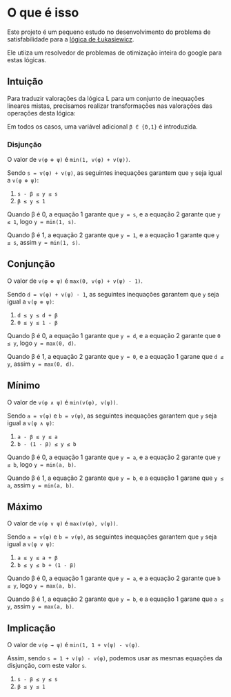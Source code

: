 
# O que é isso

Este projeto é um pequeno estudo no desenvolvimento do problema de satisfabilidade para a
[lógica de Łukasiewicz](https://en.wikipedia.org/wiki/%C5%81ukasiewicz_logic).

Ele utiiza um resolvedor de problemas de otimização inteira do google para
estas lógicas.

## Intuição

Para traduzir valorações da lógica L para um conjunto de inequações lineares mistas,
precisamos realizar transformações nas valorações das operações desta lógica:

Em todos os casos, uma variável adicional `β ∈ {0,1}` é introduzida.

### Disjunção

O valor de `v(φ ⊕ ψ)` é `min(1, v(φ) + v(ψ))`.

Sendo `s = v(φ) + v(ψ)`, as seguintes inequações garantem que
`y` seja igual a `v(φ ⊕ ψ)`:

1. `s - β ≤ y ≤ s`
2. `β ≤ y ≤ 1`

Quando β é 0, a equação 1 garante que `y = s`,
e a equação 2 garante que `y ≤ 1`, logo `y = min(1, s)`.

Quando β é 1, a equação 2 garante que `y = 1`,
e a equação 1 garante que `y ≤ s`, assim `y = min(1, s)`.

## Conjunção

O valor de `v(φ ⊗ ψ)` é `max(0, v(φ) + v(ψ) - 1)`.

Sendo `d = v(φ) + v(ψ) - 1`, as seguintes inequações garantem que
`y` seja igual a `v(φ ⊗ ψ)`:

1. `d ≤ y ≤ d + β`
2. `0 ≤ y ≤ 1 - β`

Quando β é 0, a equação 1 garante que `y = d`,
e a equação 2 garante que `0 ≤ y`, logo `y = max(0, d)`.

Quando β é 1, a equação 2 garante que `y = 0`,
e a equação 1 garane que `d ≤ y`, assim `y = max(0, d)`.

## Mínimo

O valor de `v(φ ∧ ψ)` é `min(v(φ), v(ψ))`.

Sendo `a = v(φ)` e `b = v(ψ)`, as seguintes inequações garantem que
`y` seja igual a `v(φ ∧ ψ)`:

1. `a - β ≤ y ≤ a`
2. `b - (1 - β) ≤ y ≤ b`

Quando β é 0, a equação 1 garante que `y = a`,
e a equação 2 garante que `y ≤ b`, logo `y = min(a, b)`.

Quando β é 1, a equação 2 garante que `y = b`,
e a equação 1 garane que `y ≤ a`, assim `y = min(a, b)`.

## Máximo

O valor de `v(φ ∨ ψ)` é `max(v(φ), v(ψ))`.

Sendo `a = v(φ)` e `b = v(ψ)`, as seguintes inequações garantem que
`y` seja igual a `v(φ ∨ ψ)`:

1. `a ≤ y ≤ a + β`
2. `b ≤ y ≤ b + (1 - β)`

Quando β é 0, a equação 1 garante que `y = a`,
e a equação 2 garante que `b ≤ y`, logo `y = max(a, b)`.

Quando β é 1, a equação 2 garante que `y = b`,
e a equação 1 garane que `a ≤ y`, assim `y = max(a, b)`.

## Implicação

O valor de `v(φ → ψ)` é `min(1, 1 + v(ψ) - v(φ)`.

Assim, sendo `s = 1 + v(ψ) - v(φ)`, podemos usar
as mesmas equações da disjunção, com este valor `s`.

1. `s - β ≤ y ≤ s`
2. `β ≤ y ≤ 1`
